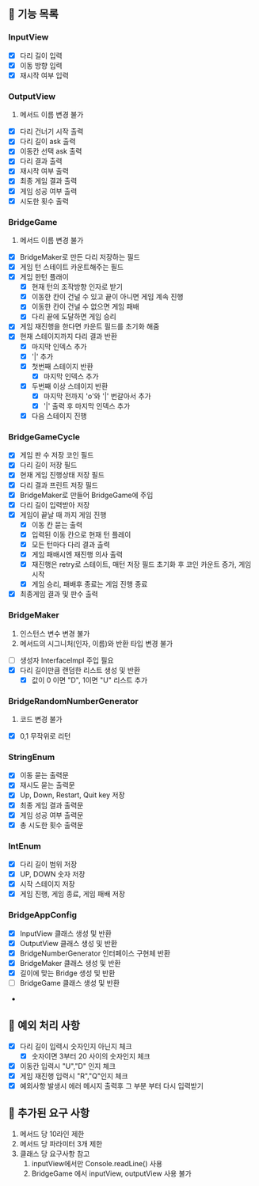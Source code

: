 ## 🚀 기능 목록
### InputView
- [x] 다리 길이 입력
- [x] 이동 방향 입력
- [x] 재시작 여부 입력
### OutputView
1. 메서드 이름 변경 불가
- [x] 다리 건너기 시작 출력
- [x] 다리 길이 ask 출력
- [x] 이동칸 선택 ask 출력
- [x] 다리 결과 출력
- [x] 재시작 여부 출력
- [x] 최종 게임 결과 출력
- [x] 게임 성공 여부 출력
- [x] 시도한 횟수 출력

### BridgeGame
1. 메서드 이름 변경 불가
- [x] BridgeMaker로 만든 다리 저장하는 필드
- [x] 게임 턴 스테이트 카운트해주는 필드
- [x] 게임 한턴 플래이
  - [x] 현재 턴의 조작방향 인자로 받기 
  - [x] 이동한 칸이 건널 수 있고 끝이 아니면 게임 계속 진행
  - [x] 이동한 칸이 건널 수 없으면 게임 패배
  - [x] 다리 끝에 도달하면 게임 승리
- [x] 게임 재진행을 한다면 카운트 필드를 초기화 해줌
- [x] 현재 스테이지까지 다리 결과 반환
  - [x] 마지막 인덱스 추가
  - [x] '|' 추가
  - [x] 첫번째 스테이지 반환
    - [x] 마지막 인덱스 추가
  - [x] 두번째 이상 스테이지 반환
    - [x] 마지막 전까지 'o'와 '|' 번갈아서 추가
    - [x] '|' 출력 후 마지막 인덱스 추가
  - [x] 다음 스테이지 진행
### BridgeGameCycle
- [x] 게임 판 수 저장 코인 필드
- [x] 다리 길이 저장 필드
- [x] 현재 게임 진행상태 저장 필드
- [x] 다리 결과 프린트 저장 필드
- [x] BridgeMaker로 만들어 BridgeGame에 주입
- [x] 다리 길이 입력받아 저장
- [x] 게임이 끝날 때 까지 게임 진행
  - [x] 이동 칸 묻는 출력
  - [x] 입력된 이동 칸으로 현재 턴 플레이
  - [x] 모든 턴마다 다리 결과 출력
  - [x] 게임 패배시엔 재진행 의사 출력
  - [x] 재진행은 retry로 스테이트, 매턴 저장 필드 초기화 후 코인 카운트 증가, 게임 시작
  - [x] 게임 승리, 패배후 종료는 게임 진행 종료
- [x] 최종게임 결과 및 판수 출력 
### BridgeMaker
1. 인스턴스 변수 변경 불가
2. 메서드의 시그니처(인자, 이름)와 반환 타입 변경 불가
- [ ] 생성자 InterfaceImpl 주입 필요
- [x] 다리 길이만큼 랜덤한 리스트 생성 및 반환
  - [x] 값이 0 이면 "D", 1이면 "U" 리스트 추가
### BridgeRandomNumberGenerator  
1. 코드 변경 불가
- [x] 0,1 무작위로 리턴
 
### StringEnum
- [x] 이동 묻는 출력문
- [x] 재시도 묻는 출력문
- [x] Up, Down, Restart, Quit key 저장
- [x] 최종 게임 결과 출력문
- [x] 게임 성공 여부 출력문
- [x] 총 시도한 횟수 출력문

### IntEnum
- [x] 다리 길이 범위 저장
- [x] UP, DOWN 숫자 저장
- [x] 시작 스테이지 저장
- [x] 게임 진행, 게임 종료, 게임 패배 저장

### BridgeAppConfig
- [x] InputView 클래스 생성 및 반환
- [x] OutputView 클래스 생성 및 반환
- [x] BridgeNumberGenerator 인터페이스 구현체 반환
- [x] BridgeMaker 클래스 생성 및 반환
- [x] 길이에 맞는 Bridge 생성 및 반환
- [ ] BridgeGame 클래스 생성 및 반환
- 

## 🚀 예외 처리 사항
- [x] 다리 길이 입력시 숫자인지 아닌지 체크
  - [x] 숫자이면 3부터 20 사이의 숫자인지 체크
- [x] 이동칸 입력시 "U","D" 인지 체크
- [x] 게임 재진행 입력시 "R","Q"인지 체크
- [x] 예외사항 발생시 에러 메시지 출력후 그 부분 부터 다시 입력받기

## 🚀 추가된 요구 사항
1. 메서드 당 10라인 제한
2. 메서드 당 파라미터 3개 제한
3. 클래스 당 요구사항 참고
   1. inputView에서만 Console.readLine() 사용
   2. BridgeGame 에서 inputView, outputView 사용 불가